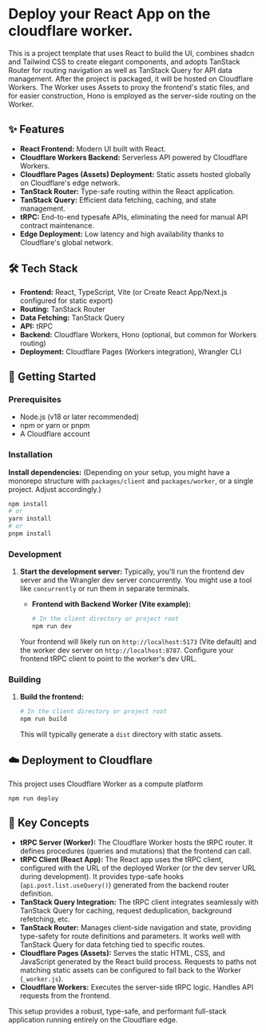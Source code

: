 # Deploy your React App on the cloudflare worker.

This is a project template that uses React to build the UI, combines shadcn and Tailwind CSS to create elegant components, and adopts TanStack Router for routing navigation as well as TanStack Query for API data management. After the project is packaged, it will be hosted on Cloudflare Workers. The Worker uses Assets to proxy the frontend's static files, and for easier construction, Hono is employed as the server-side routing on the Worker.

## ✨ Features

*   **React Frontend:** Modern UI built with React.
*   **Cloudflare Workers Backend:** Serverless API powered by Cloudflare Workers.
*   **Cloudflare Pages (Assets) Deployment:** Static assets hosted globally on Cloudflare's edge network.
*   **TanStack Router:** Type-safe routing within the React application.
*   **TanStack Query:** Efficient data fetching, caching, and state management.
*   **tRPC:** End-to-end typesafe APIs, eliminating the need for manual API contract maintenance.
*   **Edge Deployment:** Low latency and high availability thanks to Cloudflare's global network.

## 🛠️ Tech Stack

*   **Frontend:** React, TypeScript, Vite (or Create React App/Next.js configured for static export)
*   **Routing:** TanStack Router
*   **Data Fetching:** TanStack Query
*   **API:** tRPC
*   **Backend:** Cloudflare Workers, Hono (optional, but common for Workers routing)
*   **Deployment:** Cloudflare Pages (Workers integration), Wrangler CLI

## 🚀 Getting Started

### Prerequisites

*   Node.js (v18 or later recommended)
*   npm or yarn or pnpm
*   A Cloudflare account

### Installation



**Install dependencies:**
    (Depending on your setup, you might have a monorepo structure with `packages/client` and `packages/worker`, or a single project. Adjust accordingly.)
```bash
npm install
# or
yarn install
# or
pnpm install
```

### Development

1.  **Start the development server:**
    Typically, you'll run the frontend dev server and the Wrangler dev server concurrently. You might use a tool like `concurrently` or run them in separate terminals.

    *   **Frontend with Backend Worker (Vite example):**
        ```bash
        # In the client directory or project root
        npm run dev
        ```


    Your frontend will likely run on `http://localhost:5173` (Vite default) and the worker dev server on `http://localhost:8787`. Configure your frontend tRPC client to point to the worker's dev URL.

### Building

1.  **Build the frontend:**
    ```bash
    # In the client directory or project root
    npm run build
    ```
    This will typically generate a `dist` directory with static assets.



## ☁️ Deployment to Cloudflare

This project uses Cloudflare Worker as a compute platform

```
npm run deploy
```



## 🔧 Key Concepts

*   **tRPC Server (Worker):** The Cloudflare Worker hosts the tRPC router. It defines procedures (queries and mutations) that the frontend can call.
*   **tRPC Client (React App):** The React app uses the tRPC client, configured with the URL of the deployed Worker (or the dev server URL during development). It provides type-safe hooks (`api.post.list.useQuery()`) generated from the backend router definition.
*   **TanStack Query Integration:** The tRPC client integrates seamlessly with TanStack Query for caching, request deduplication, background refetching, etc.
*   **TanStack Router:** Manages client-side navigation and state, providing type-safety for route definitions and parameters. It works well with TanStack Query for data fetching tied to specific routes.
*   **Cloudflare Pages (Assets):** Serves the static HTML, CSS, and JavaScript generated by the React build process. Requests to paths not matching static assets can be configured to fall back to the Worker (`_worker.js`).
*   **Cloudflare Workers:** Executes the server-side tRPC logic. Handles API requests from the frontend.

This setup provides a robust, type-safe, and performant full-stack application running entirely on the Cloudflare edge.